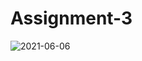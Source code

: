 # Assignment-3

![2021-06-06](https://user-images.githubusercontent.com/72931901/120931235-18867f00-c70a-11eb-87a9-2a1c55489d4a.png)
